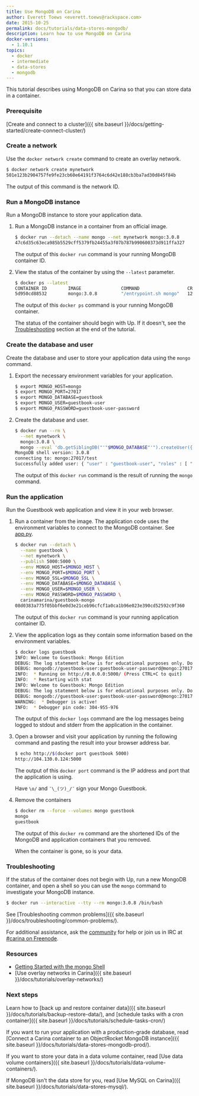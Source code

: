 ```yaml
---
title: Use MongoDB on Carina
author: Everett Toews <everett.toews@rackspace.com>
date: 2015-10-25
permalink: docs/tutorials/data-stores-mongodb/
description: Learn how to use MongoDB on Carina
docker-versions:
  - 1.10.1
topics:
  - docker
  - intermediate
  - data-stores
  - mongodb
---
```


This tutorial describes using MongoDB on Carina so that you can store data in a container.

### Prerequisite

[Create and connect to a cluster]({{ site.baseurl }}/docs/getting-started/create-connect-cluster/)

### Create a network

Use the `docker network create` command to create an overlay network.

```bash
$ docker network create mynetwork
501e123b2904757fe9fe23cb60e64191f3764c6d42e188cb3ba7ad30d845f84b
```

The output of this command is the network ID.

### Run a MongoDB instance

Run a MongoDB instance to store your application data.

1. Run a MongoDB instance in a container from an official image.

    ```bash
    $ docker run --detach --name mongo --net mynetwork mongo:3.0.8
    47c6d35c63eca985b5529cff5379fb24455a3f07b787b990600373d911ffa327
    ```

    The output of this `docker run` command is your running MongoDB container ID.

1. View the status of the container by using the `--latest` parameter.

    ```bash
    $ docker ps --latest
    CONTAINER ID        IMAGE               COMMAND                  CREATED             STATUS              PORTS               NAMES
    5d950cd88532        mongo:3.0.8         "/entrypoint.sh mongo"   12 seconds ago      Up 11 seconds       27017/tcp           fc6b9aa0-87fc-41b8-a421-21d1bb8469f0-n3/mongo
    ```

    The output of this `docker ps` command is your running MongoDB container.

    The status of the container should begin with Up. If it doesn't, see the [Troubleshooting](#troubleshooting) section at the end of the tutorial.

### Create the database and user

Create the database and user to store your application data using the `mongo` command.

1. Export the necessary environment variables for your application.

    ```bash
    $ export MONGO_HOST=mongo
    $ export MONGO_PORT=27017
    $ export MONGO_DATABASE=guestbook
    $ export MONGO_USER=guestbook-user
    $ export MONGO_PASSWORD=guestbook-user-password
    ```

1. Create the database and user.

    ```bash
    $ docker run --rm \
      --net mynetwork \
      mongo:3.0.8 \
      mongo --eval 'db.getSiblingDB("'"$MONGO_DATABASE"'").createUser({"user": "'"$MONGO_USER"'", "pwd": "'"$MONGO_PASSWORD"'", "roles": [ "readWrite" ]})' $MONGO_HOST:$MONGO_PORT
    MongoDB shell version: 3.0.8
    connecting to: mongo:27017/test
    Successfully added user: { "user" : "guestbook-user", "roles" : [ "readWrite" ] }
    ```

    The output of this `docker run` command is the result of running the `mongo` command.

### Run the application

Run the Guestbook web application and view it in your web browser.

1. Run a container from the image. The application code uses the environment variables to connect to the MongoDB container. See [app.py](https://github.com/getcarina/examples/blob/master/guestbook-mongo/app.py).

    ```bash
    $ docker run --detach \
      --name guestbook \
      --net mynetwork \
      --publish 5000:5000 \
      --env MONGO_HOST=$MONGO_HOST \
      --env MONGO_PORT=$MONGO_PORT \
      --env MONGO_SSL=$MONGO_SSL \
      --env MONGO_DATABASE=$MONGO_DATABASE \
      --env MONGO_USER=$MONGO_USER \
      --env MONGO_PASSWORD=$MONGO_PASSWORD \
      carinamarina/guestbook-mongo
    08d0383a775f05bbf6e0d3e21ceb96cfcf1a0ca1b96e023e390cd52592c9f360  
    ```

    The output of this `docker run` command is your running application container ID.

1. View the application logs as they contain some information based on the environment variables.

    ```bash
    $ docker logs guestbook
    INFO: Welcome to Guestbook: Mongo Edition
    DEBUG: The log statement below is for educational purposes only. Do not log credentials.
    DEBUG: mongodb://guestbook-user:guestbook-user-password@mongo:27017/guestbook?ssl=False
    INFO:  * Running on http://0.0.0.0:5000/ (Press CTRL+C to quit)
    INFO:  * Restarting with stat
    INFO: Welcome to Guestbook: Mongo Edition
    DEBUG: The log statement below is for educational purposes only. Do not log credentials.
    DEBUG: mongodb://guestbook-user:guestbook-user-password@mongo:27017/guestbook?ssl=False
    WARNING:  * Debugger is active!
    INFO:  * Debugger pin code: 304-955-976
    ```

    The output of this `docker logs` command are the log messages being logged to stdout and stderr from the application in the container.

1. Open a browser and visit your application by running the following command and pasting the result into your browser address bar.

    ```bash
    $ echo http://$(docker port guestbook 5000)
    http://104.130.0.124:5000
    ```

    The output of this `docker port` command is the IP address and port that the application is using.

    Have `\o/` and `¯\_(ツ)_/¯` sign your Mongo Guestbook.

1. Remove the containers

    ```bash
    $ docker rm --force --volumes mongo guestbook
    mongo
    guestbook
    ```

    The output of this `docker rm` command are the shortened IDs of the MongoDB and application containers that you removed.

    When the container is gone, so is your data.

### Troubleshooting

If the status of the container does not begin with Up, run a new MongoDB container, and open a shell so you can use the `mongo` command to investigate your MongoDB instance.

```bash
$ docker run --interactive --tty --rm mongo:3.0.8 /bin/bash
```

See [Troubleshooting common problems]({{ site.baseurl }}/docs/troubleshooting/common-problems/).

For additional assistance, ask the [community](https://community.getcarina.com/) for help or join us in IRC at [#carina on Freenode](http://webchat.freenode.net/?channels=carina).

### Resources

* [Getting Started with the mongo Shell](http://docs.mongodb.org/master/tutorial/getting-started-with-the-mongo-shell/)
* [Use overlay networks in Carina]({{ site.baseurl }}/docs/tutorials/overlay-networks/)

### Next steps

Learn how to [back up and restore container data]({{ site.baseurl }}/docs/tutorials/backup-restore-data/), and [schedule tasks with a cron container]({{ site.baseurl }}/docs/tutorials/schedule-tasks-cron/)

If you want to run your application with a production-grade database, read [Connect a Carina container to an ObjectRocket MongoDB instance]({{ site.baseurl }}/docs/tutorials/data-stores-mongodb-prod/).

If you want to store your data in a data volume container, read [Use data volume containers]({{ site.baseurl }}/docs/tutorials/data-volume-containers/).

If MongoDB isn't the data store for you, read [Use MySQL on Carina]({{ site.baseurl }}/docs/tutorials/data-stores-mysql/).
